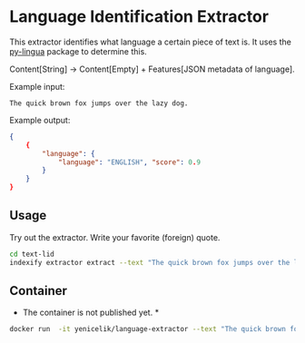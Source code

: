 # Language Identification Extractor

This extractor identifies what language a certain piece of text is.
It uses the [py-lingua](https://github.com/pemistahl/lingua-py) package to determine this.

Content[String] -> Content[Empty] + Features[JSON metadata of language].

Example input:

```text
The quick brown fox jumps over the lazy dog.
```

Example output:

```json
{
    {
        "language": {
            "language": "ENGLISH", "score": 0.9
        }
    }
}
```

## Usage

Try out the extractor. Write your favorite (foreign) quote.

```bash
cd text-lid
indexify extractor extract --text "The quick brown fox jumps over the lazy dog."
```

## Container

* The container is not published yet. *

```bash
docker run  -it yenicelik/language-extractor --text "The quick brown fox jumps over the lazy dog."
```
